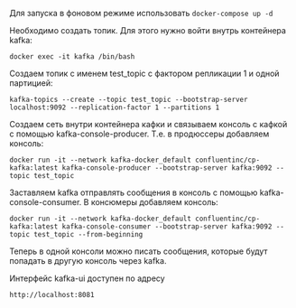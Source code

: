 Для запуска в фоновом режиме использовать 
```docker-compose up -d```

Необходимо создать топик.
Для этого нужно войти внутрь контейнера kafka:

```docker exec -it kafka /bin/bash```

Создаем топик с именем test_topic с фактором репликации 1 и одной партицией:

```kafka-topics --create --topic test_topic --bootstrap-server localhost:9092 --replication-factor 1 --partitions 1```

Создаем сеть внутри контейнера кафки и связываем консоль с кафкой с помощью kafka-console-producer. Т.е. в продюссеры добавляем консоль:

```docker run -it --network kafka-docker_default confluentinc/cp-kafka:latest kafka-console-producer --bootstrap-server kafka:9092 --topic test_topic```

Заставляем kafka отправлять сообщения в консоль с помощью kafka-console-consumer. В консюмеры добавляем консоль:

```docker run -it --network kafka-docker_default confluentinc/cp-kafka:latest kafka-console-consumer --bootstrap-server kafka:9092 --topic test_topic --from-beginning```

Теперь в одной консоли можно писать сообщения, которые будут попадать в другую консоль через kafka.

Интерфейс kafka-ui доступен по адресу 

```http://localhost:8081```
